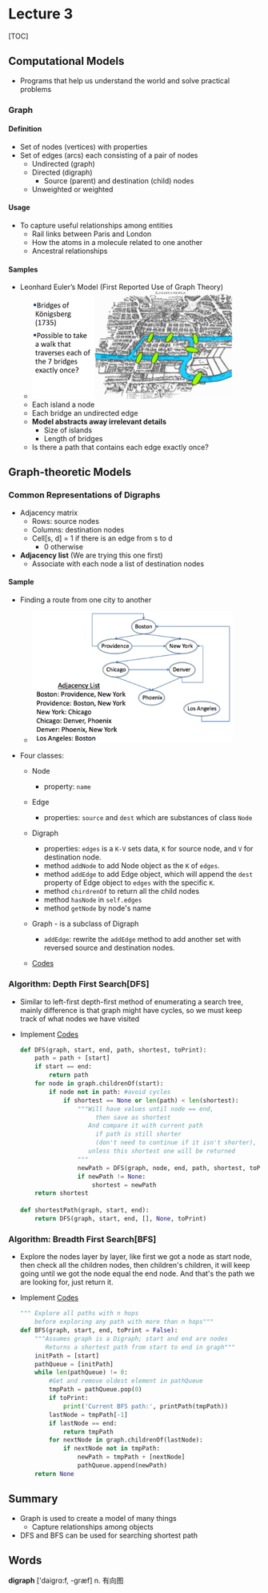 # Lecture 3

[TOC]

## Computational Models

* Programs that help us understand the world and solve practical problems

### Graph

#### Definition

* Set of nodes (vertices) with properties
* Set of edges (arcs) each consisting of a pair of nodes
    * Undirected (graph)
    * Directed (digraph)
        * Source (parent) and destination (child) nodes
   * Unweighted or weighted

#### Usage

* To capture useful relationships among entities
    * Rail links between Paris and London
    * How the atoms in a molecule related to one another
    * Ancestral relationships

#### Samples

* Leonhard Euler’s Model (First Reported Use of Graph Theory)
    * <img src='media/unit-1-3.png' width=400/>
    * Each island a node
    * Each bridge an undirected edge
    * **Model abstracts away irrelevant details**
        * Size of islands
        * Length of bridges
   * Is there a path that contains each edge exactly once?

## Graph-theoretic Models

### Common Representations of Digraphs

* Adjacency matrix
    * Rows: source nodes
    * Columns: destination nodes
    * Cell[s, d] = 1 if there is an edge from s to d
        * 0 otherwise
* **Adjacency list** (We are trying this one first)
   * Associate with each node a list of destination nodes

#### Sample

* Finding a route from one city to another
    * <img src='media/unit-1-4.png' width=400/>

* Four classes:
    * Node
        * property: `name`
    * Edge
        * properties: `source` and `dest` which are substances of class `Node`
    * Digraph
        * properties: `edges` is a `K-V` sets data, `K` for source node, and `V` for destination node.
        * method `addNode` to add Node object as the `K` of `edges`.
        * method `addEdge` to add Edge object, which will append the `dest` property of Edge object to `edges` with the specific `K`.
        * method `chirdrenOf` to return all the child nodes
        * method `hasNode` in `self.edges`
        * method `getNode` by node's name
    * Graph - is a subclass of Digraph
        * `addEdge`: rewrite the `addEdge` method to add another set with reversed source and destination nodes.

   * [Codes](https://github.com/erictt/computer-science-learning/tree/master/computational-thinking/unit-1/lecture3-segment2.py) 

### Algorithm: Depth First Search[DFS]

* Similar to left-first depth-first method of enumerating a search tree, mainly difference is that graph might have cycles, so we must keep track of what nodes we have visited

* Implement [Codes](https://github.com/erictt/computer-science-learning/tree/master/computational-thinking/unit-1/lecture3-segment3.py) 

   ```python
   def DFS(graph, start, end, path, shortest, toPrint):
       path = path + [start]     
       if start == end:
           return path
       for node in graph.childrenOf(start):
           if node not in path: #avoid cycles
               if shortest == None or len(path) < len(shortest):
                   """Will have values until node == end,
                        then save as shortest
                      And compare it with current path 
                        if path is still shorter
                        (don't need to continue if it isn't shorter), 
                      unless this shortest one will be returned
                   """
                   newPath = DFS(graph, node, end, path, shortest, toPrint)
                   if newPath != None:
                       shortest = newPath
       return shortest
       
   def shortestPath(graph, start, end):
       return DFS(graph, start, end, [], None, toPrint)
   ```

### Algorithm: Breadth First Search[BFS]

* Explore the nodes layer by layer, like first we got a node as start node, then check all the children nodes, then children's children, it will keep going until we got the node equal the end node. And that's the path we are looking for, just return it.
* Implement [Codes](https://github.com/erictt/computer-science-learning/tree/master/computational-thinking/unit-1/lecture3-segment3.py) 

    ```python
    """ Explore all paths with n hops 
        before exploring any path with more than n hops"""
    def BFS(graph, start, end, toPrint = False):
        """Assumes graph is a Digraph; start and end are nodes
           Returns a shortest path from start to end in graph"""
        initPath = [start]
        pathQueue = [initPath]
        while len(pathQueue) != 0:
            #Get and remove oldest element in pathQueue
            tmpPath = pathQueue.pop(0)
            if toPrint:
                print('Current BFS path:', printPath(tmpPath))
            lastNode = tmpPath[-1]
            if lastNode == end:
                return tmpPath
            for nextNode in graph.childrenOf(lastNode):
                if nextNode not in tmpPath:
                    newPath = tmpPath + [nextNode]
                    pathQueue.append(newPath)
        return None
    ```

## Summary

* Graph is used to create a model of many things
    * Capture relationships among objects
* DFS and BFS can be used for searching shortest path

## Words

**digraph**  ['daiɡrɑ:f, -ɡræf] n. 有向图


